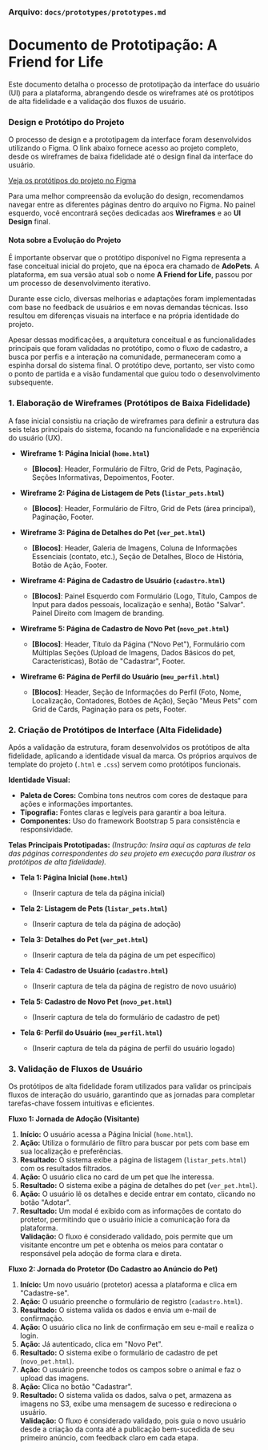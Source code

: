 ### **Arquivo: `docs/prototypes/prototypes.md`**


# Documento de Prototipação: A Friend for Life

Este documento detalha o processo de prototipação da interface do usuário (UI) para a plataforma, abrangendo desde os wireframes até os protótipos de alta fidelidade e a validação dos fluxos de usuário.

### Design e Protótipo do Projeto

O processo de design e a prototipagem da interface foram desenvolvidos utilizando o Figma. O link abaixo fornece acesso ao projeto completo, desde os wireframes de baixa fidelidade até o design final da interface do usuário.

[Veja os protótipos do projeto no Figma](https://www.figma.com/design/uG2MdnS6IGXu40bu2VWdhV/AdoPets---Website--Community-?node-id=10-2&p=f)

Para uma melhor compreensão da evolução do design, recomendamos navegar entre as diferentes páginas dentro do arquivo no Figma. No painel esquerdo, você encontrará seções dedicadas aos **Wireframes** e ao **UI Design** final.

#### Nota sobre a Evolução do Projeto

É importante observar que o protótipo disponível no Figma representa a fase conceitual inicial do projeto, que na época era chamado de **AdoPets**. A plataforma, em sua versão atual sob o nome **A Friend for Life**, passou por um processo de desenvolvimento iterativo.

Durante esse ciclo, diversas melhorias e adaptações foram implementadas com base no feedback de usuários e em novas demandas técnicas. Isso resultou em diferenças visuais na interface e na própria identidade do projeto.

Apesar dessas modificações, a arquitetura conceitual e as funcionalidades principais que foram validadas no protótipo, como o fluxo de cadastro, a busca por perfis e a interação na comunidade, permaneceram como a espinha dorsal do sistema final. O protótipo deve, portanto, ser visto como o ponto de partida e a visão fundamental que guiou todo o desenvolvimento subsequente.

### 1. Elaboração de Wireframes (Protótipos de Baixa Fidelidade)

A fase inicial consistiu na criação de wireframes para definir a estrutura das seis telas principais do sistema, focando na funcionalidade e na experiência do usuário (UX).

- **Wireframe 1: Página Inicial (`home.html`)**
  - **[Blocos]**: Header, Formulário de Filtro, Grid de Pets, Paginação, Seções Informativas, Depoimentos, Footer.

- **Wireframe 2: Página de Listagem de Pets (`listar_pets.html`)**
  - **[Blocos]**: Header, Formulário de Filtro, Grid de Pets (área principal), Paginação, Footer.

- **Wireframe 3: Página de Detalhes do Pet (`ver_pet.html`)**
  - **[Blocos]**: Header, Galeria de Imagens, Coluna de Informações Essenciais (contato, etc.), Seção de Detalhes, Bloco de História, Botão de Ação, Footer.

- **Wireframe 4: Página de Cadastro de Usuário (`cadastro.html`)**
  - **[Blocos]**: Painel Esquerdo com Formulário (Logo, Título, Campos de Input para dados pessoais, localização e senha), Botão "Salvar". Painel Direito com Imagem de branding.

- **Wireframe 5: Página de Cadastro de Novo Pet (`novo_pet.html`)**
  - **[Blocos]**: Header, Título da Página ("Novo Pet"), Formulário com Múltiplas Seções (Upload de Imagens, Dados Básicos do pet, Características), Botão de "Cadastrar", Footer.


- **Wireframe 6: Página de Perfil do Usuário (`meu_perfil.html`)**
  - **[Blocos]**: Header, Seção de Informações do Perfil (Foto, Nome, Localização, Contadores, Botões de Ação), Seção "Meus Pets" com Grid de Cards, Paginação para os pets, Footer.

### 2. Criação de Protótipos de Interface (Alta Fidelidade)

Após a validação da estrutura, foram desenvolvidos os protótipos de alta fidelidade, aplicando a identidade visual da marca. Os próprios arquivos de template do projeto (`.html` e `.css`) servem como protótipos funcionais.

**Identidade Visual:**
- **Paleta de Cores:** Combina tons neutros com cores de destaque para ações e informações importantes.
- **Tipografia:** Fontes claras e legíveis para garantir a boa leitura.
- **Componentes:** Uso do framework Bootstrap 5 para consistência e responsividade.

**Telas Principais Prototipadas:**
*(Instrução: Insira aqui as capturas de tela das páginas correspondentes do seu projeto em execução para ilustrar os protótipos de alta fidelidade).*

- **Tela 1: Página Inicial (`home.html`)**
  - (Inserir captura de tela da página inicial)

- **Tela 2: Listagem de Pets (`listar_pets.html`)**
  - (Inserir captura de tela da página de adoção)

- **Tela 3: Detalhes do Pet (`ver_pet.html`)**
  - (Inserir captura de tela da página de um pet específico)

- **Tela 4: Cadastro de Usuário (`cadastro.html`)**
  - (Inserir captura de tela da página de registro de novo usuário)

- **Tela 5: Cadastro de Novo Pet (`novo_pet.html`)**
  - (Inserir captura de tela do formulário de cadastro de pet)

- **Tela 6: Perfil do Usuário (`meu_perfil.html`)**
  - (Inserir captura de tela da página de perfil do usuário logado)

### 3. Validação de Fluxos de Usuário

Os protótipos de alta fidelidade foram utilizados para validar os principais fluxos de interação do usuário, garantindo que as jornadas para completar tarefas-chave fossem intuitivas e eficientes.

**Fluxo 1: Jornada de Adoção (Visitante)**

1. **Início:** O usuário acessa a Página Inicial (`home.html`).
2. **Ação:** Utiliza o formulário de filtro para buscar por pets com base em sua localização e preferências.
3. **Resultado:** O sistema exibe a página de listagem (`listar_pets.html`) com os resultados filtrados.
4. **Ação:** O usuário clica no card de um pet que lhe interessa.
5. **Resultado:** O sistema exibe a página de detalhes do pet (`ver_pet.html`).
6. **Ação:** O usuário lê os detalhes e decide entrar em contato, clicando no botão "Adotar".
7. **Resultado:** Um modal é exibido com as informações de contato do protetor, permitindo que o usuário inicie a comunicação fora da plataforma.  
**Validação:** O fluxo é considerado validado, pois permite que um visitante encontre um pet e obtenha os meios para contatar o responsável pela adoção de forma clara e direta.

**Fluxo 2: Jornada do Protetor (Do Cadastro ao Anúncio do Pet)**

1. **Início:** Um novo usuário (protetor) acessa a plataforma e clica em "Cadastre-se".
2. **Ação:** O usuário preenche o formulário de registro (`cadastro.html`).
3. **Resultado:** O sistema valida os dados e envia um e-mail de confirmação.
4. **Ação:** O usuário clica no link de confirmação em seu e-mail e realiza o login.
5. **Ação:** Já autenticado, clica em "Novo Pet".
6. **Resultado:** O sistema exibe o formulário de cadastro de pet (`novo_pet.html`).
7. **Ação:** O usuário preenche todos os campos sobre o animal e faz o upload das imagens.
8. **Ação:** Clica no botão "Cadastrar".
9. **Resultado:** O sistema valida os dados, salva o pet, armazena as imagens no S3, exibe uma mensagem de sucesso e redireciona o usuário.  
**Validação:** O fluxo é considerado validado, pois guia o novo usuário desde a criação da conta até a publicação bem-sucedida de seu primeiro anúncio, com feedback claro em cada etapa.
